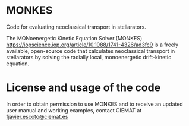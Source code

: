 # MONKES
 Code for evaluating neoclassical transport in stellarators.

The MONoenergetic Kinetic Equation Solver (MONKES) https://iopscience.iop.org/article/10.1088/1741-4326/ad3fc9 is a freely available, open-source code that calculates neoclassical transport in stellarators by solving the radially local, monoenergetic drift-kinetic equation. 

# License and usage of the code
In order to obtain permission to use MONKES and to receive an updated user manual and working examples, contact CIEMAT at fjavier.escoto@ciemat.es
